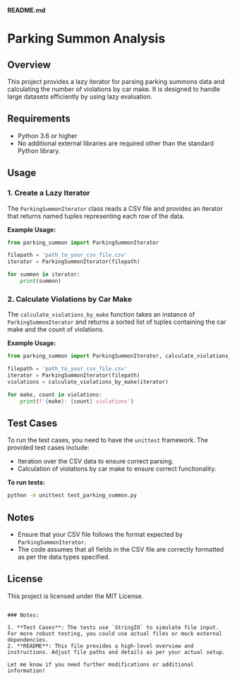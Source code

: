 **README.md**
# Parking Summon Analysis

## Overview

This project provides a lazy iterator for parsing parking summons data and calculating the number of violations by car make. It is designed to handle large datasets efficiently by using lazy evaluation.

## Requirements

- Python 3.6 or higher
- No additional external libraries are required other than the standard Python library.

## Usage

### 1. Create a Lazy Iterator

The `ParkingSummonIterator` class reads a CSV file and provides an iterator that returns named tuples representing each row of the data.

**Example Usage:**

```python
from parking_summon import ParkingSummonIterator

filepath = 'path_to_your_csv_file.csv'
iterator = ParkingSummonIterator(filepath)

for summon in iterator:
    print(summon)
```

### 2. Calculate Violations by Car Make

The `calculate_violations_by_make` function takes an instance of `ParkingSummonIterator` and returns a sorted list of tuples containing the car make and the count of violations.

**Example Usage:**

```python
from parking_summon import ParkingSummonIterator, calculate_violations_by_make

filepath = 'path_to_your_csv_file.csv'
iterator = ParkingSummonIterator(filepath)
violations = calculate_violations_by_make(iterator)

for make, count in violations:
    print(f'{make}: {count} violations')
```

## Test Cases

To run the test cases, you need to have the `unittest` framework. The provided test cases include:

- Iteration over the CSV data to ensure correct parsing.
- Calculation of violations by car make to ensure correct functionality.

**To run tests:**

```bash
python -m unittest test_parking_summon.py
```

## Notes

- Ensure that your CSV file follows the format expected by `ParkingSummonIterator`.
- The code assumes that all fields in the CSV file are correctly formatted as per the data types specified.

## License

This project is licensed under the MIT License.
```

### Notes:

1. **Test Cases**: The tests use `StringIO` to simulate file input. For more robust testing, you could use actual files or mock external dependencies.
2. **README**: This file provides a high-level overview and instructions. Adjust file paths and details as per your actual setup.

Let me know if you need further modifications or additional information!